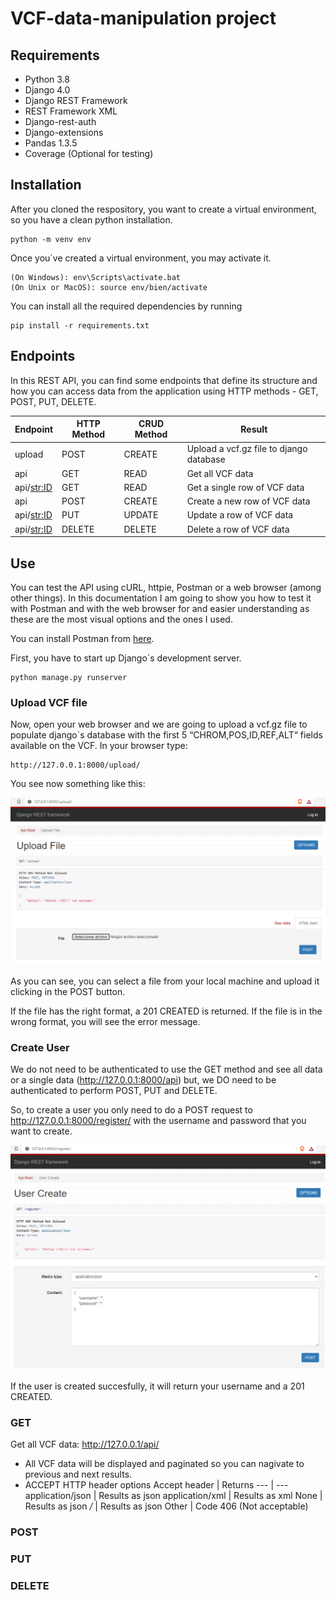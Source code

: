 # VCF-data-manipulation project

## Requirements
- Python 3.8
- Django 4.0
- Django REST Framework
- REST Framework XML
- Django-rest-auth
- Django-extensions
- Pandas 1.3.5
- Coverage (Optional for testing)

## Installation
After you cloned the respository, you want to create a virtual environment, so you have a clean python installation. 
```
python -m venv env
```
Once you´ve created a virtual environment, you may activate it.
```
(On Windows): env\Scripts\activate.bat
(On Unix or MacOS): source env/bien/activate
```
You can install all the required dependencies by running
```
pip install -r requirements.txt
```

## Endpoints
In this REST API, you can find some endpoints that define its structure and how you can access data from the application using HTTP methods - GET, POST, PUT, DELETE.

Endpoint | HTTP Method | CRUD Method | Result
---|---|---|---
upload | POST | CREATE | Upload a vcf.gz file to django database
api | GET | READ | Get all VCF data
api/<str:ID> | GET | READ | Get a single row of VCF data
api | POST | CREATE | Create a new row of VCF data
api/<str:ID> | PUT | UPDATE | Update a row of VCF data
api/<str:ID> | DELETE | DELETE | Delete a row of VCF data

## Use
You can test the API using cURL, httpie, Postman or a web browser (among other things). In this documentation I am going to show you how to test it with Postman and with the web browser for and easier understanding as these are the most visual options and the ones I used.

You can install Postman from [here](https://www.postman.com/downloads/).

First, you have to start up Django´s development server.
```
python manage.py runserver
```

### Upload VCF file
Now, open your web browser and we are going to upload a vcf.gz file to populate django´s database with the first 5 “CHROM,POS,ID,REF,ALT“ fields available on the VCF. In your browser type:
```
http://127.0.0.1:8000/upload/
```
You see now something like this:

![Upload site](/images/upload-site.png)

As you can see, you can select a file from your local machine and upload it clicking in the POST button.

If the file has the right format, a 201 CREATED is returned. If the file is in the wrong format, you will see the error message.

### Create User
We do not need to be authenticated to use the GET method and see all data or a single data (http://127.0.0.1:8000/api) but, we DO need to be authenticated to perform POST, PUT and DELETE.

So, to create a user you only need to do a POST request to http://127.0.0.1:8000/register/ with the username and password that you want to create.

![Create user](/images/create-user.png)

If the user is created succesfully, it will return your username and a 201 CREATED.


### GET
Get all VCF data: http://127.0.0.1/api/

- All VCF data will be displayed and paginated so you can nagivate to previous and next results.
- ACCEPT HTTP header options
	Accept header | Returns
	--- | ---
	application/json | Results as json
	application/xml | Results as xml
	None | Results as json
	*/* | Results as json
	Other | Code 406 (Not acceptable)

### POST

### PUT

### DELETE



